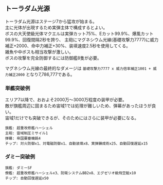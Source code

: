 ## トーラダム光源

トーラダム光源はステージ7から猛攻が始まる。  
主に光体が出現するため実弾主体で構成するとよい。  
ボスの大天使級光体マクエルは実弾カット75%、Eカット99.9%、爆風カット99.9%、回復間隔2秒を誇り、
主砲にマグネシウム光線(基礎攻撃力7777)に威力補正+2000、命中力補正+30%、装填速度2.5秒を使用してくる。  
雑魚や中ボスも相当攻撃が激しい。  
ボスの攻撃を完全防御するには防御艦8隻が必要。  

マグネシウム光線の最終的なダメージは `基礎攻撃力7777 x 威力倍率補正1001 + 威力補正2000` となり7,786,777である。  


### 単艦突破例

エリア7以降で、おおよそ2000万～3000万程度の装甲が必要。  
敵が旗艦周辺に固まるため宙域1では処理が難しいため、弾幕があったほうが良い。  
宙域1だけでも突破できるが、そのためにはさらに装甲が必要になる。  

```
旗艦: 超重改修艦ハーシェル
主砲: 宙域制圧ミサイル1
弾幕: 帝国要塞機銃4
チップ: 対火防御x1、対電磁防御x1、自動装填x8、実弾錬成術x25、自動回復遅延x15
```

### ダミー突破例

```
旗艦: ダミーSF
僚艦: 超重改修艦ハーシェルx3、防衛システムBB2x8、エグゼリオ級飛空艇x10
チップ: 自動回復遅延x50
```
